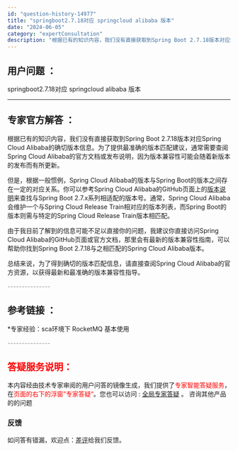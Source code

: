 ```yaml
---
id: "question-history-14977"
title: "springboot2.7.18对应 springcloud alibaba 版本"
date: "2024-06-05"
category: "expertConsultation"
description: "根据已有的知识内容，我们没有直接获取到Spring Boot 2.7.18版本对应Spring Cloud Alibaba的确切版本信息。为了提供最准确的版本匹配建议，通常需要查阅Spring Cloud Alibaba的官方文档或发布说明，因为版本兼容性可能会随着新版本的发布而有所更新。但是，根据"
---
```


## 用户问题 ： 
 springboot2.7.18对应 springcloud alibaba 版本  

---------------
## 专家官方解答 ：

根据已有的知识内容，我们没有直接获取到Spring Boot 2.7.18版本对应Spring Cloud Alibaba的确切版本信息。为了提供最准确的版本匹配建议，通常需要查阅Spring Cloud Alibaba的官方文档或发布说明，因为版本兼容性可能会随着新版本的发布而有所更新。

但是，根据一般惯例，Spring Cloud Alibaba的版本与Spring Boot的版本之间存在一定的对应关系。你可以参考Spring Cloud Alibaba的GitHub页面上的[版本说明](https://github.com/alibaba/spring-cloud-alibaba/wiki/%E7%89%88%E6%9C%AC%E8%A7%84%E5%88%92)来查找与Spring Boot 2.7.x系列相适配的版本号。通常，Spring Cloud Alibaba会维护一个与Spring Cloud Release Train相对应的版本列表，而Spring Boot的版本则需与特定的Spring Cloud Release Train版本相匹配。

由于我目前了解到的信息可能不足以直接你的问题，我建议你直接访问Spring Cloud Alibaba的GitHub页面或官方文档，那里会有最新的版本兼容性指南，可以帮助你找到Spring Boot 2.7.18与之相匹配的Spring Cloud Alibaba版本。

总结来说，为了得到确切的版本匹配信息，请直接查阅Spring Cloud Alibaba的官方资源，以获得最新和最准确的版本兼容性指导。


<font color="#949494">---------------</font> 


## 参考链接 ：

*专家经验：sca环境下 RocketMQ 基本使用 


 <font color="#949494">---------------</font> 
 


## <font color="#FF0000">答疑服务说明：</font> 

本内容经由技术专家审阅的用户问答的镜像生成，我们提供了<font color="#FF0000">专家智能答疑服务</font>，在<font color="#FF0000">页面的右下的浮窗”专家答疑“</font>。您也可以访问 : [全局专家答疑](https://answer.opensource.alibaba.com/docs/intro) 。 咨询其他产品的的问题

### 反馈
如问答有错漏，欢迎点：[差评](https://ai.nacos.io/user/feedbackByEnhancerGradePOJOID?enhancerGradePOJOId=15082)给我们反馈。
